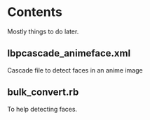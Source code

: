 # Contents
Mostly things to do later.
## lbpcascade_animeface.xml 
Cascade file to detect faces in an anime image

## bulk_convert.rb
To help detecting faces.